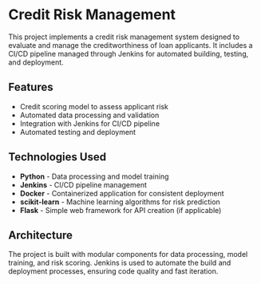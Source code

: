 # Credit Risk Management

This project implements a credit risk management system designed to evaluate and manage the creditworthiness of loan applicants. It includes a CI/CD pipeline managed through Jenkins for automated building, testing, and deployment.


## Features
- Credit scoring model to assess applicant risk
- Automated data processing and validation
- Integration with Jenkins for CI/CD pipeline
- Automated testing and deployment

## Technologies Used
- **Python** - Data processing and model training
- **Jenkins** - CI/CD pipeline management
- **Docker** - Containerized application for consistent deployment
- **scikit-learn** - Machine learning algorithms for risk prediction
- **Flask** - Simple web framework for API creation (if applicable)
  
## Architecture
The project is built with modular components for data processing, model training, and risk scoring. Jenkins is used to automate the build and deployment processes, ensuring code quality and fast iteration.
